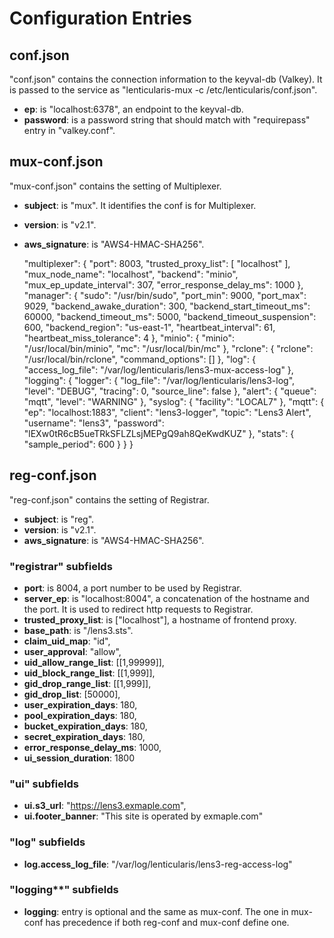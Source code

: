 # Configuration Entries

## conf.json

"conf.json" contains the connection information to the keyval-db
(Valkey).  It is passed to the service as
"lenticularis-mux -c /etc/lenticularis/conf.json".

- **ep**: is "localhost:6378", an endpoint to the keyval-db.
- **password**: is a password string that should match with
  "requirepass" entry in "valkey.conf".

## mux-conf.json

"mux-conf.json" contains the setting of Multiplexer.

- **subject**: is "mux".  It identifies the conf is for Multiplexer.
- **version**: is "v2.1".
- **aws_signature**: is "AWS4-HMAC-SHA256".

  "multiplexer": {
    "port": 8003,
    "trusted_proxy_list": [
      "localhost"
    ],
    "mux_node_name": "localhost",
    "backend": "minio",
    "mux_ep_update_interval": 307,
    "error_response_delay_ms": 1000
  },
  "manager": {
    "sudo": "/usr/bin/sudo",
    "port_min": 9000,
    "port_max": 9029,
    "backend_awake_duration": 300,
    "backend_start_timeout_ms": 60000,
    "backend_timeout_ms": 5000,
    "backend_timeout_suspension": 600,
    "backend_region": "us-east-1",
    "heartbeat_interval": 61,
    "heartbeat_miss_tolerance": 4
  },
  "minio": {
    "minio": "/usr/local/bin/minio",
    "mc": "/usr/local/bin/mc"
  },
  "rclone": {
    "rclone": "/usr/local/bin/rclone",
    "command_options": []
  },
  "log": {
    "access_log_file": "/var/log/lenticularis/lens3-mux-access-log"
  },
  "logging": {
    "logger": {
      "log_file": "/var/log/lenticularis/lens3-log",
      "level": "DEBUG",
      "tracing": 0,
      "source_line": false
    },
    "alert": {
      "queue": "mqtt",
      "level": "WARNING"
    },
    "syslog": {
      "facility": "LOCAL7"
    },
    "mqtt": {
      "ep": "localhost:1883",
      "client": "lens3-logger",
      "topic": "Lens3 Alert",
      "username": "lens3",
      "password": "lEXw0tR6cB5ueTRkSFLZLsjMEPgQ9ah8QeKwdKUZ"
    },
    "stats": {
      "sample_period": 600
    }
  }
}

## reg-conf.json

"reg-conf.json" contains the setting of Registrar.

- **subject**: is "reg".
- **version**: is "v2.1".
- **aws_signature**: is "AWS4-HMAC-SHA256".

### "registrar" subfields

- **port**: is 8004, a port number to be used by Registrar.
- **server_ep**: is "localhost:8004", a concatenation of the hostname
  and the port.  It is used to redirect http requests to Registrar.
- **trusted_proxy_list**: is ["localhost"], a hostname of frontend
  proxy.
- **base_path**: is "/lens3.sts".
- **claim_uid_map**: "id",
- **user_approval**: "allow",
- **uid_allow_range_list**: [[1,99999]],
- **uid_block_range_list**: [[1,999]],
- **gid_drop_range_list**: [[1,999]],
- **gid_drop_list**: [50000],
- **user_expiration_days**: 180,
- **pool_expiration_days**: 180,
- **bucket_expiration_days**: 180,
- **secret_expiration_days**: 180,
- **error_response_delay_ms**: 1000,
- **ui_session_duration**: 1800

### "ui" subfields

- **ui.s3_url**: "https://lens3.exmaple.com",
- **ui.footer_banner**: "This site is operated by exmaple.com"

### "log" subfields

- **log.access_log_file**: "/var/log/lenticularis/lens3-reg-access-log"

### "logging**" subfields

- **logging**: entry is optional and the same as mux-conf.  The one in
mux-conf has precedence if both reg-conf and mux-conf define one.
